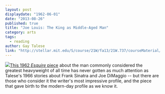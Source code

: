 ```yaml
---
layout: post
displaydate: "1962-06-01"
date: "2013-08-26"
published: true
title: "Joe Louis: The King as Middle-Aged Man"
category: arts
tags: 
  - reading
author: Gay Talese
link: "http://stellar.mit.edu/S/course/21W/fa13/21W.737/courseMaterial/topics/topic10/readings/Joe_Louis_-_The_King_as_Middle_Aged_Man/Joe_Louis_-_The_King_as_Middle_Aged_Man.pdf"
---
```


![](http://upload.wikimedia.org/wikipedia/commons/thumb/3/31/Joe_Louis_-_Max_Schmeling_-_1936.jpg/640px-Joe_Louis_-_Max_Schmeling_-_1936.jpg)[This 1962 _Esquire_ piece](https://stellar.mit.edu/S/course/21W/fa13/21W.737/courseMaterial/topics/topic10/readings/Joe_Louis_-_The_King_as_Middle_Aged_Man/Joe_Louis_-_The_King_as_Middle_Aged_Man.pdf) about the man commonly considered the greatest heavyweight of all time has never gotten as much attention as Talese's 1966 stories about Frank Sinatra and Joe DiMaggio -- but there are those who consider it the writer's most impressive profile, and the piece that gave birth to the modern-day profile as we know it.
